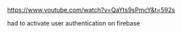 https://www.youtube.com/watch?v=QaYts9sPmcY&t=592s

had to activate user authentication on firebase
